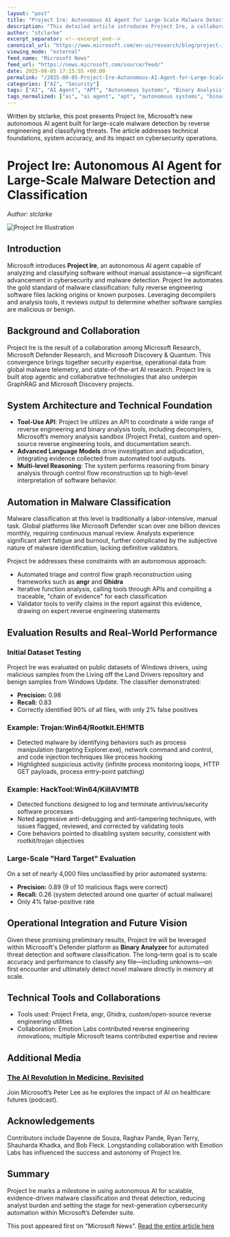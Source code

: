 ```yaml
---
layout: "post"
title: "Project Ire: Autonomous AI Agent for Large-Scale Malware Detection and Classification"
description: "This detailed article introduces Project Ire, a collaborative Microsoft Research initiative that leverages AI to autonomously analyze and classify malware at scale. The post explores Project Ire's technical foundation, real-world results, and its integration into Microsoft’s Defender ecosystem for advanced threat detection and software classification."
author: "stclarke"
excerpt_separator: <!--excerpt_end-->
canonical_url: "https://www.microsoft.com/en-us/research/blog/project-ire-autonomously-identifies-malware-at-scale/"
viewing_mode: "external"
feed_name: "Microsoft News"
feed_url: "https://news.microsoft.com/source/feed/"
date: 2025-08-05 17:15:55 +00:00
permalink: "/2025-08-05-Project-Ire-Autonomous-AI-Agent-for-Large-Scale-Malware-Detection-and-Classification.html"
categories: ["AI", "Security"]
tags: ["AI", "AI Agent", "APT", "Autonomous Systems", "Binary Analysis", "Cybersecurity", "GraphRAG", "Machine Learning", "Malware Detection", "Microsoft Defender", "Microsoft Research", "News", "Precision And Recall", "Project Freta", "Project Ire", "Reverse Engineering", "Security", "Windows Security"]
tags_normalized: ["ai", "ai agent", "apt", "autonomous systems", "binary analysis", "cybersecurity", "graphrag", "machine learning", "malware detection", "microsoft defender", "microsoft research", "news", "precision and recall", "project freta", "project ire", "reverse engineering", "security", "windows security"]
---
```


Written by stclarke, this post presents Project Ire, Microsoft’s new autonomous AI agent built for large-scale malware detection by reverse engineering and classifying threats. The article addresses technical foundations, system accuracy, and its impact on cybersecurity operations.<!--excerpt_end-->

# Project Ire: Autonomous AI Agent for Large-Scale Malware Detection and Classification

*Author: stclarke*

![Project Ire Illustration](https://www.microsoft.com/en-us/research/wp-content/uploads/2025/07/IreSocial-BlogHeroFeature-1400x788-1.jpg)

## Introduction

Microsoft introduces **Project Ire**, an autonomous AI agent capable of analyzing and classifying software without manual assistance—a significant advancement in cybersecurity and malware detection. Project Ire automates the gold standard of malware classification: fully reverse engineering software files lacking origins or known purposes. Leveraging decompilers and analysis tools, it reviews output to determine whether software samples are malicious or benign.

## Background and Collaboration

Project Ire is the result of a collaboration among Microsoft Research, Microsoft Defender Research, and Microsoft Discovery & Quantum. This convergence brings together security expertise, operational data from global malware telemetry, and state-of-the-art AI research. Project Ire is built atop agentic and collaborative technologies that also underpin GraphRAG and Microsoft Discovery projects.

## System Architecture and Technical Foundation

- **Tool-Use API**: Project Ire utilizes an API to coordinate a wide range of reverse engineering and binary analysis tools, including decompilers, Microsoft’s memory analysis sandbox (Project Freta), custom and open-source reverse engineering tools, and documentation search.
- **Advanced Language Models** drive investigation and adjudication, integrating evidence collected from automated tool outputs.
- **Multi-level Reasoning**: The system performs reasoning from binary analysis through control flow reconstruction up to high-level interpretation of software behavior.

## Automation in Malware Classification

Malware classification at this level is traditionally a labor-intensive, manual task. Global platforms like Microsoft Defender scan over one billion devices monthly, requiring continuous manual review. Analysts experience significant alert fatigue and burnout, further complicated by the subjective nature of malware identification, lacking definitive validators.

Project Ire addresses these constraints with an autonomous approach:

- Automated triage and control flow graph reconstruction using frameworks such as **angr** and **Ghidra**
- Iterative function analysis, calling tools through APIs and compiling a traceable, "chain of evidence" for each classification
- Validator tools to verify claims in the report against this evidence, drawing on expert reverse engineering statements

## Evaluation Results and Real-World Performance

### Initial Dataset Testing

Project Ire was evaluated on public datasets of Windows drivers, using malicious samples from the Living off the Land Drivers repository and benign samples from Windows Update. The classifier demonstrated:

- **Precision:** 0.98
- **Recall:** 0.83
- Correctly identified 90% of all files, with only 2% false positives

### Example: Trojan:Win64/Rootkit.EH!MTB

- Detected malware by identifying behaviors such as process manipulation (targeting Explorer.exe), network command and control, and code injection techniques like process hooking
- Highlighted suspicious activity (infinite process monitoring loops, HTTP GET payloads, process entry-point patching)

### Example: HackTool:Win64/KillAV!MTB

- Detected functions designed to log and terminate antivirus/security software processes
- Noted aggressive anti-debugging and anti-tampering techniques, with issues flagged, reviewed, and corrected by validating tools
- Core behaviors pointed to disabling system security, consistent with rootkit/trojan objectives

### Large-Scale "Hard Target" Evaluation

On a set of nearly 4,000 files unclassified by prior automated systems:

- **Precision:** 0.89 (9 of 10 malicious flags were correct)
- **Recall:** 0.26 (system detected around one quarter of actual malware)
- Only 4% false-positive rate

## Operational Integration and Future Vision

Given these promising preliminary results, Project Ire will be leveraged within Microsoft's Defender platform as **Binary Analyzer** for automated threat detection and software classification. The long-term goal is to scale accuracy and performance to classify any file—including unknowns—on first encounter and ultimately detect novel malware directly in memory at scale.

## Technical Tools and Collaborations

- Tools used: Project Freta, angr, Ghidra, custom/open-source reverse engineering utilities
- Collaboration: Emotion Labs contributed reverse engineering innovations; multiple Microsoft teams contributed expertise and review

## Additional Media

### [The AI Revolution in Medicine, Revisited](https://www.microsoft.com/en-us/research/story/the-ai-revolution-in-medicine-revisited/)

Join Microsoft’s Peter Lee as he explores the impact of AI on healthcare futures (podcast).

## Acknowledgements

Contributors include Dayenne de Souza, Raghav Pande, Ryan Terry, Shauharda Khadka, and Bob Fleck. Longstanding collaboration with Emotion Labs has influenced the success and autonomy of Project Ire.

## Summary

Project Ire marks a milestone in using autonomous AI for scalable, evidence-driven malware classification and threat detection, reducing analyst burden and setting the stage for next-generation cybersecurity automation within Microsoft’s Defender suite.

This post appeared first on "Microsoft News". [Read the entire article here](https://www.microsoft.com/en-us/research/blog/project-ire-autonomously-identifies-malware-at-scale/)
